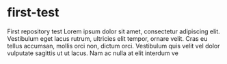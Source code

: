 # first-test
First repository test
Lorem ipsum dolor sit amet, consectetur adipiscing elit.
Vestibulum eget lacus rutrum, ultricies elit tempor, ornare velit.
Cras eu tellus accumsan, mollis orci non, dictum orci.
Vestibulum quis velit vel dolor vulputate sagittis ut ut lacus.
Nam ac nulla at elit interdum ve
